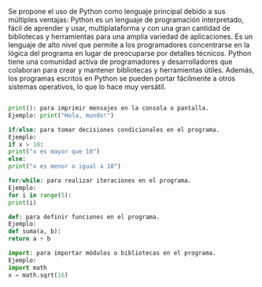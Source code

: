 Se propone el uso de Python como lenguaje principal debido a sus múltiples ventajas:
Python es un lenguaje de programación interpretado, fácil de aprender y usar, multiplataforma y con una gran cantidad de bibliotecas y 
herramientas para una amplia variedad de aplicaciones. Es un lenguaje de alto nivel que permite a los programadores concentrarse en la lógica del programa 
en lugar de preocuparse por detalles técnicos. Python tiene una comunidad activa de programadores y desarrolladores que colaboran para crear y mantener bibliotecas 
y herramientas útiles. 
Además, los programas escritos en Python se pueden portar fácilmente a otros sistemas operativos, lo que lo hace muy versátil.

``` python

print(): para imprimir mensajes en la consola o pantalla.
Ejemplo: print("Hola, mundo!")

if/else: para tomar decisiones condicionales en el programa.
Ejemplo:
if x > 10:
print("x es mayor que 10")
else:
print("x es menor o igual a 10")

for/while: para realizar iteraciones en el programa.
Ejemplo:
for i in range(5):
print(i)

def: para definir funciones en el programa.
Ejemplo:
def suma(a, b):
return a + b

import: para importar módulos o bibliotecas en el programa.
Ejemplo:
import math
x = math.sqrt(16)
```
